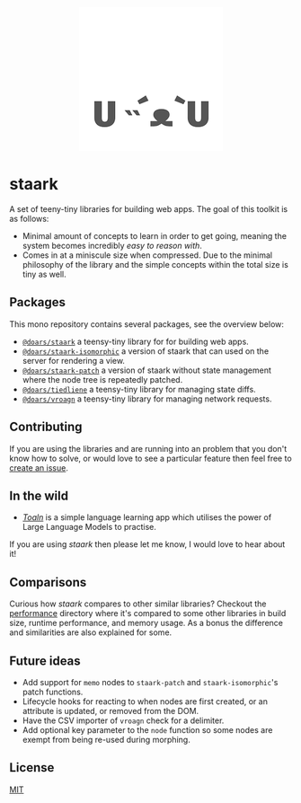 <div align="center">

![Project logo](assets/icons/256-round.png)

</div>

# staark

A set of teeny-tiny libraries for building web apps. The goal of this toolkit is as follows:

- Minimal amount of concepts to learn in order to get going, meaning the system becomes incredibly *easy to reason with*.
- Comes in at a miniscule size when compressed. Due to the minimal philosophy of the library and the simple concepts within the total size is tiny as well.

## Packages

This mono repository contains several packages, see the overview below:

- [`@doars/staark`](https://github.com/doars/staark/tree/main/packages/staark#readme) a teensy-tiny library for for building web apps.
- [`@doars/staark-isomorphic`](https://github.com/doars/staark/tree/main/packages/staark-isomorphic#readme) a version of staark that can used on the server for rendering a view.
- [`@doars/staark-patch`](https://github.com/doars/staark/tree/main/packages/staark-patch#readme) a version of staark without state management where the node tree is repeatedly patched.
- [`@doars/tiedliene`](https://github.com/doars/staark/tree/main/packages/tiedliene#readme) a teensy-tiny library for managing state diffs.
- [`@doars/vroagn`](https://github.com/doars/staark/tree/main/packages/vroagn#readme) a teensy-tiny library for managing network requests.

## Contributing

If you are using the libraries and are running into an problem that you don't know how to solve, or would love to see a particular feature then feel free to [create an issue](https://github.com/doars/staark/issues/new/choose).

## In the wild

- [*Toaln*](https://github.com/RedKenrok/webapp-toaln#readme) is a simple language learning app which utilises the power of Large Language Models to practise.

If you are using _staark_ then please let me know, I would love to hear about it!

## Comparisons

Curious how _staark_ compares to other similar libraries? Checkout the [performance](https://github.com/doars/staark/tree/main/performance#readme) directory where it's compared to some other libraries in build size, runtime performance, and memory usage. As a bonus the difference and similarities are also explained for some.

## Future ideas

- Add support for `memo` nodes to `staark-patch` and `staark-isomorphic`'s patch functions.
- Lifecycle hooks for reacting to when nodes are first created, or an attribute is updated, or removed from the DOM.
- Have the CSV importer of `vroagn` check for a delimiter.
- Add optional key parameter to the `node` function so some nodes are exempt from being re-used during morphing.

## License

[MIT](/LICENSE)
